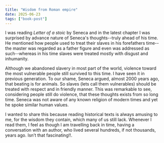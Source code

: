 ```yaml
---
title: "Wisdom from Roman empire"
date: 2025-06-23
tags: ["book-post"]
---
```


I was reading *Letter of a stoic* by Seneca and in the latest chapter I was surprised by advance nature of Seneca's thoughts--truly ahead of his time. He mentioned how people used to treat their slaves in his forefathers time--the master was regarded as a father figure and even was addressed as such--whereas in his time slaves were treated mostly with disgust and inhumanity.

Although we abandoned slavery in most part of the world, violence toward the most vulnerable people still survived to this time. I have seen it in previous generation. To our shame, Seneca argued, almost 2000 years ago, that beating is for animals. So slaves (lets call them vulnerables) should be treated with respect and in friendly manner. This was remarkable to see, considering people still do violence, that these thoughts exists from so long time. Seneca was not aware of any known religion of modern times and yet he spoke similar human values.

I wanted to share this because reading historical texts is always amusing to me, for the wisdom they contain, which many of us still lack. Whenever I read them,  I feel as though I am travelling back in time, having a conversation with an author, who lived several hundreds, if not thousands, years ago. Isn’t that fascinating!!.
